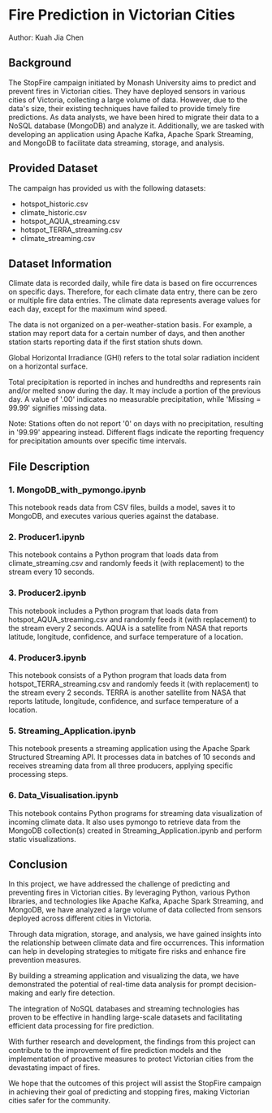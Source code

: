 # Fire Prediction in Victorian Cities

Author: Kuah Jia Chen

## Background
The StopFire campaign initiated by Monash University aims to predict and prevent fires in Victorian cities. They have deployed sensors in various cities of Victoria, collecting a large volume of data. However, due to the data's size, their existing techniques have failed to provide timely fire predictions. As data analysts, we have been hired to migrate their data to a NoSQL database (MongoDB) and analyze it. Additionally, we are tasked with developing an application using Apache Kafka, Apache Spark Streaming, and MongoDB to facilitate data streaming, storage, and analysis.

## Provided Dataset
The campaign has provided us with the following datasets:
- hotspot_historic.csv
- climate_historic.csv
- hotspot_AQUA_streaming.csv
- hotspot_TERRA_streaming.csv
- climate_streaming.csv

## Dataset Information
Climate data is recorded daily, while fire data is based on fire occurrences on specific days. Therefore, for each climate data entry, there can be zero or multiple fire data entries. The climate data represents average values for each day, except for the maximum wind speed.

The data is not organized on a per-weather-station basis. For example, a station may report data for a certain number of days, and then another station starts reporting data if the first station shuts down. 

Global Horizontal Irradiance (GHI) refers to the total solar radiation incident on a horizontal surface.

Total precipitation is reported in inches and hundredths and represents rain and/or melted snow during the day. It may include a portion of the previous day. A value of '.00' indicates no measurable precipitation, while 'Missing = 99.99' signifies missing data.

Note: Stations often do not report '0' on days with no precipitation, resulting in '99.99' appearing instead. Different flags indicate the reporting frequency for precipitation amounts over specific time intervals.

## File Description

### 1. MongoDB_with_pymongo.ipynb
This notebook reads data from CSV files, builds a model, saves it to MongoDB, and executes various queries against the database.

### 2. Producer1.ipynb
This notebook contains a Python program that loads data from climate_streaming.csv and randomly feeds it (with replacement) to the stream every 10 seconds.

### 3. Producer2.ipynb
This notebook includes a Python program that loads data from hotspot_AQUA_streaming.csv and randomly feeds it (with replacement) to the stream every 2 seconds. AQUA is a satellite from NASA that reports latitude, longitude, confidence, and surface temperature of a location.

### 4. Producer3.ipynb
This notebook consists of a Python program that loads data from hotspot_TERRA_streaming.csv and randomly feeds it (with replacement) to the stream every 2 seconds. TERRA is another satellite from NASA that reports latitude, longitude, confidence, and surface temperature of a location.

### 5. Streaming_Application.ipynb
This notebook presents a streaming application using the Apache Spark Structured Streaming API. It processes data in batches of 10 seconds and receives streaming data from all three producers, applying specific processing steps.

### 6. Data_Visualisation.ipynb
This notebook contains Python programs for streaming data visualization of incoming climate data. It also uses pymongo to retrieve data from the MongoDB collection(s) created in Streaming_Application.ipynb and perform static visualizations.

## Conclusion

In this project, we have addressed the challenge of predicting and preventing fires in Victorian cities. By leveraging Python, various Python libraries, and technologies like Apache Kafka, Apache Spark Streaming, and MongoDB, we have analyzed a large volume of data collected from sensors deployed across different cities in Victoria.

Through data migration, storage, and analysis, we have gained insights into the relationship between climate data and fire occurrences. This information can help in developing strategies to mitigate fire risks and enhance fire prevention measures.

By building a streaming application and visualizing the data, we have demonstrated the potential of real-time data analysis for prompt decision-making and early fire detection.

The integration of NoSQL databases and streaming technologies has proven to be effective in handling large-scale datasets and facilitating efficient data processing for fire prediction.

With further research and development, the findings from this project can contribute to the improvement of fire prediction models and the implementation of proactive measures to protect Victorian cities from the devastating impact of fires.

We hope that the outcomes of this project will assist the StopFire campaign in achieving their goal of predicting and stopping fires, making Victorian cities safer for the community.
